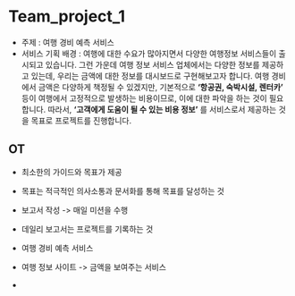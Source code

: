 # Team_project_1
- 주제 : 여행 경비 예측 서비스
- 서비스 기획 배경 :
  여행에 대한 수요가 많아지면서 다양한 여행정보 서비스들이 출시되고 있습니다. 그런 가운데 여행 정보 서비스 업체에서는 다양한 정보를 제공하고 있는데, 우리는 금액에 대한 정보를 대시보드로 구현해보고자 합니다.
  여행 경비에서 금액은 다양하게 책정될 수 있겠지만, 기본적으로 **‘항공권, 숙박시설, 렌터카’** 등이 여행에서 고정적으로 발생하는 비용이므로, 이에 대한 파악을 하는 것이 필요합니다.
  따라서, **‘고객에게 도움이 될 수 있는 비용 정보’** 를 서비스로서 제공하는 것을 목표로 프로젝트를 진행합니다.
  
## OT
- 최소한의 가이드와 목표가 제공
- 목표는 적극적인 의사소통과 문서화를 통해 목표를 달성하는 것
- 보고서 작성 -> 매일 미션을 수행
- 데일리 보고서는 프로젝트를 기록하는 것

- 여행 경비 예측 서비스
- 여행 정보 사이트 -> 금액을 보여주는 서비스
- 
